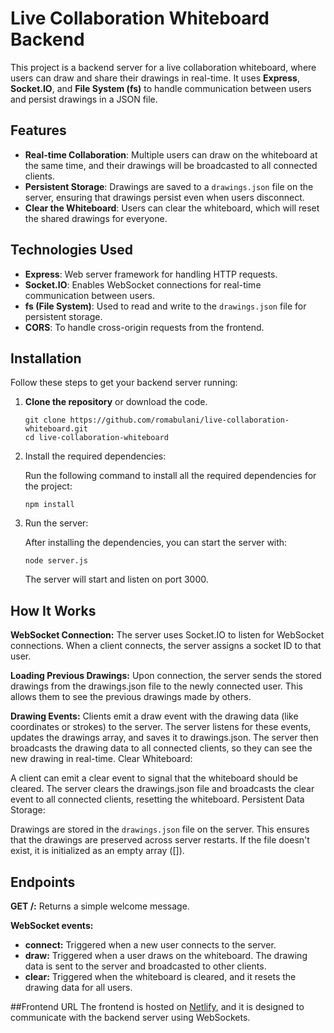 # Live Collaboration Whiteboard Backend

This project is a backend server for a live collaboration whiteboard, where users can draw and share their drawings in real-time. It uses **Express**, **Socket.IO**, and **File System (fs)** to handle communication between users and persist drawings in a JSON file.

## Features

- **Real-time Collaboration**: Multiple users can draw on the whiteboard at the same time, and their drawings will be broadcasted to all connected clients.
- **Persistent Storage**: Drawings are saved to a `drawings.json` file on the server, ensuring that drawings persist even when users disconnect.
- **Clear the Whiteboard**: Users can clear the whiteboard, which will reset the shared drawings for everyone.

## Technologies Used

- **Express**: Web server framework for handling HTTP requests.
- **Socket.IO**: Enables WebSocket connections for real-time communication between users.
- **fs (File System)**: Used to read and write to the `drawings.json` file for persistent storage.
- **CORS**: To handle cross-origin requests from the frontend.

## Installation

Follow these steps to get your backend server running:

1. **Clone the repository** or download the code.
   
   ```
   git clone https://github.com/romabulani/live-collaboration-whiteboard.git
   cd live-collaboration-whiteboard
   ```
2. Install the required dependencies:

    Run the following command to install all the required dependencies for the project:
    ```
    npm install
    ```

3. Run the server:

    After installing the dependencies, you can start the server with:

    ```
    node server.js
    ```
    The server will start and listen on port 3000. 


## How It Works
**WebSocket Connection:** The server uses Socket.IO to listen for WebSocket connections. When a client connects, the server assigns a socket ID to that user.

**Loading Previous Drawings:** Upon connection, the server sends the stored drawings from the drawings.json file to the newly connected user. This allows them to see the previous drawings made by others.

**Drawing Events:**
Clients emit a draw event with the drawing data (like coordinates or strokes) to the server.
The server listens for these events, updates the drawings array, and saves it to drawings.json.
The server then broadcasts the drawing data to all connected clients, so they can see the new drawing in real-time.
Clear Whiteboard:

A client can emit a clear event to signal that the whiteboard should be cleared.
The server clears the drawings.json file and broadcasts the clear event to all connected clients, resetting the whiteboard.
Persistent Data Storage:

Drawings are stored in the `drawings.json` file on the server. This ensures that the drawings are preserved across server restarts.
If the file doesn't exist, it is initialized as an empty array ([]).

## Endpoints
**GET /:**
Returns a simple welcome message.

**WebSocket events:**
- **connect:** Triggered when a new user connects to the server.
- **draw:** Triggered when a user draws on the whiteboard. The drawing data is sent to the server and broadcasted to other clients.
- **clear:** Triggered when the whiteboard is cleared, and it resets the drawing data for all users.

##Frontend URL
The frontend is hosted on [Netlify](https://draw-on-whiteboard.netlify.app/), and it is designed to communicate with the backend server using WebSockets.

